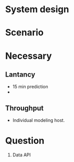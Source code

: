 # System design 
# Scenario

# Necessary
## Lantancy
- 15 min prediction
- 
## Throughput
- Individual modeling host. 
# Question
1. Data API
<!--stackedit_data:
eyJoaXN0b3J5IjpbLTY0ODY0NDg3OSw2NDkwOTcwMTNdfQ==
-->